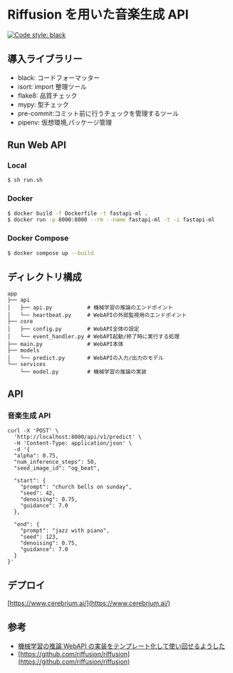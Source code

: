 # Riffusion を用いた音楽生成 API

[![Code style: black](https://img.shields.io/badge/code%20style-black-000000.svg)](https://github.com/psf/black)

## 導入ライブラリー

- black: コードフォーマッター
- isort: import 整理ツール
- flake8: 品質チェック
- mypy: 型チェック
- pre-commit:コミット前に行うチェックを管理するツール
- pipenv: 仮想環境,パッケージ管理

## Run Web API

### Local

```sh
$ sh run.sh
```

### Docker

```sh
$ docker build -f Dockerfile -t fastapi-ml .
$ docker run -p 8000:8000 --rm --name fastapi-ml -t -i fastapi-ml
```

### Docker Compose

```sh
$ docker compose up --build
```

## ディレクトリ構成

```
app
├── api
│   ├── api.py           # 機械学習の推論のエンドポイント
│   └── heartbeat.py     # WebAPIの外部監視用のエンドポイント
├── core
│   ├── config.py        # WebAPI全体の設定
│   └── event_handler.py # WebAPI起動/終了時に実行する処理
├── main.py              # WebAPI本体
├── models
│   └── predict.py       # WebAPIの入力/出力のモデル
└── services
    └── model.py         # 機械学習の推論の実装
```

## API

### 音楽生成 API

```
curl -X 'POST' \
  'http://localhost:8000/api/v1/predict' \
  -H 'Content-Type: application/json' \
  -d '{
  "alpha": 0.75,
  "num_inference_steps": 50,
  "seed_image_id": "og_beat",

  "start": {
    "prompt": "church bells on sunday",
    "seed": 42,
    "denoising": 0.75,
    "guidance": 7.0
  },

  "end": {
    "prompt": "jazz with piano",
    "seed": 123,
    "denoising": 0.75,
    "guidance": 7.0
  }
}'
```

## デプロイ

[https://www.cerebrium.ai/](https://www.cerebrium.ai/)

## 参考

- [機械学習の推論 WebAPI の実装をテンプレート化して使い回せるようした](https://zenn.dev/yag_ays/articles/eef1a8c8e1ee39)
- [https://github.com/riffusion/riffusion](https://github.com/riffusion/riffusion)
